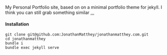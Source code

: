 My Personal Portfolio site, based on on a minimal portfolio theme for jekyll. I think you can still grab something similar ,,,

#### Installation

```
git clone git@github.com:JonathanMatthey/jonathanmatthey.com.git
cd jonathanmatthey
bundle i
bundle exec jekyll serve
```

